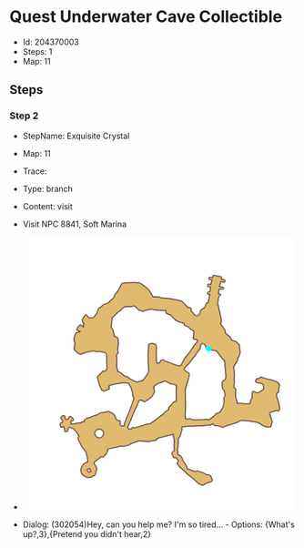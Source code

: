 # Quest Underwater Cave Collectible

- Id: 204370003
- Steps: 1
- Map: 11

## Steps

### Step 2
- StepName:  Exquisite Crystal
- Map:  11
- Trace:  
- Type:  branch
- Content:  visit
- Visit NPC 8841, Soft Marina

- ![images/204370003_2.png](images/204370003_2.png)
- Dialog: (302054)Hey, can you help me? I'm so tired... - Options: {What's up?,3},{Pretend you didn't hear,2}


